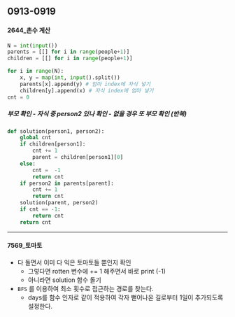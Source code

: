 ## 0913-0919

#### 2644_촌수 계산

```python
N = int(input())
parents = [[] for i in range(people+1)]
children = [[] for i in range(people+1)]

for i in range(N):
    x, y = map(int, input().split())
    parents[x].append(y) # 엄마 index에 자식 넣기 
    children[y].append(x) # 자식 index에 엄마 넣기 
cnt = 0
```

##### 부모 확인 - 자식 중 person2 있나 확인 - 없을 경우 또 부모 확인 (반복)

```python
def solution(person1, person2):
    global cnt
    if children[person1]:
        cnt += 1
        parent = children[person1][0]
    else:
        cnt =  -1
        return cnt
    if person2 in parents[parent]:
        cnt += 1
        return cnt
    solution(parent, person2)
    if cnt == -1:
        return cnt
    return cnt
```

<hr>

#### 7569_토마토

- 다 돌면서 이미 다 익은 토마토들 뿐인지 확인 
  - 그렇다면 rotten 변수에 += 1 해주면서 바로 print (-1)
  - 아니라면 solution 함수 돌기 
- `BFS` 를 이용하여 최소 횟수로 접근하는 경로를 찾는다. 
  - days를 함수 인자로 같이 적용하여 각자 뻗어나온 길로부터 1일이 추가되도록 설정한다. 

